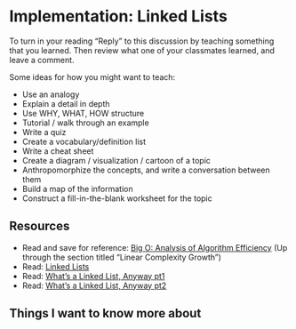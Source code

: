 Implementation: Linked Lists
============================

To turn in your reading “Reply” to this discussion by teaching something that you learned. Then review what one of your classmates learned, and leave a comment.

Some ideas for how you might want to teach:

* Use an analogy
* Explain a detail in depth
* Use WHY, WHAT, HOW structure
* Tutorial / walk through an example
* Write a quiz
* Create a vocabulary/definition list
* Write a cheat sheet
* Create a diagram / visualization / cartoon of a topic
* Anthropomorphize the concepts, and write a conversation between them
* Build a map of the information
* Construct a fill-in-the-blank worksheet for the topic

Resources
---------

* Read and save for reference: [Big O: Analysis of Algorithm Efficiency](/common_curriculum/data_structures_and_algorithms/Code_401/class-05/resources/big_oh.html) (Up through the section titled “Linear Complexity Growth”)
* Read: [Linked Lists](/common_curriculum/data_structures_and_algorithms/Code_401/class-05/resources/singly_linked_list.html)
* Read: [What’s a Linked List, Anyway pt1](https://medium.com/basecs/whats-a-linked-list-anyway-part-1-d8b7e6508b9d)
* Read: [What’s a Linked List, Anyway pt2](https://medium.com/basecs/whats-a-linked-list-anyway-part-2-131d96f71996)



## Things I want to know more about